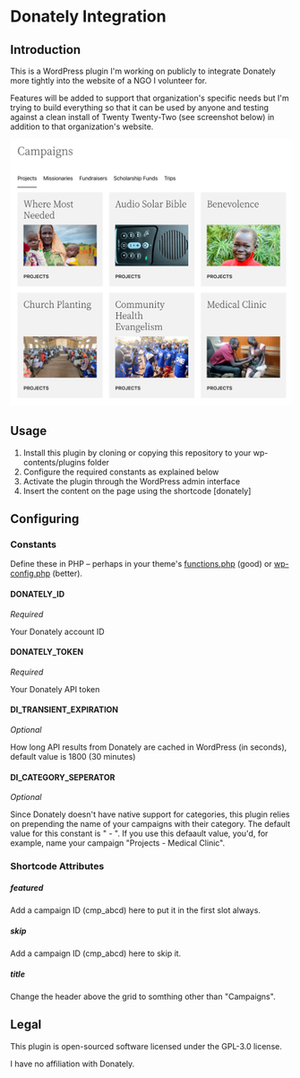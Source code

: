 # Donately Integration

## Introduction

This is a WordPress plugin I'm working on publicly to integrate Donately more tightly into the website of a NGO I volunteer for. 

Features will be added to support that organization's specific needs but I'm trying to build everything so that it can be used by anyone and testing against a clean install of Twenty Twenty-Two (see screenshot below) in addition to that organization's website.

![Twenty Twenty-Two Theme Screenshot](docs/2022-screenshot.png)

## Usage

1. Install this plugin by cloning or copying this repository to your wp-contents/plugins folder
2. Configure the required constants as explained below
3. Activate the plugin through the WordPress admin interface
4. Insert the content on the page using the shortcode [donately]

## Configuring

### Constants

Define these in PHP – perhaps in your theme's [functions.php](https://developer.wordpress.org/themes/basics/theme-functions/#what-is-functions-php) (good) or [wp-config.php](https://wordpress.org/documentation/article/editing-wp-config-php/) (better).

#### DONATELY_ID

*Required*

Your Donately account ID

#### DONATELY_TOKEN

*Required*

Your Donately API token

#### DI_TRANSIENT_EXPIRATION

*Optional*

How long API results from Donately are cached in WordPress (in seconds), default value is 1800 (30 minutes)

#### DI_CATEGORY_SEPERATOR

*Optional*

Since Donately doesn't have native support for categories, this plugin relies on prepending the name of your campaigns with their category. The default value for this constant is " - ". If you use this defaault value, you'd, for example, name your campaign "Projects - Medical Clinic".

### Shortcode Attributes

##### featured

Add a campaign ID (cmp_abcd) here to put it in the first slot always.

##### skip

Add a campaign ID (cmp_abcd) here to skip it.

##### title

Change the header above the grid to somthing other than "Campaigns".

## Legal

This plugin is open-sourced software licensed under the GPL-3.0 license. 

I have no affiliation with Donately.